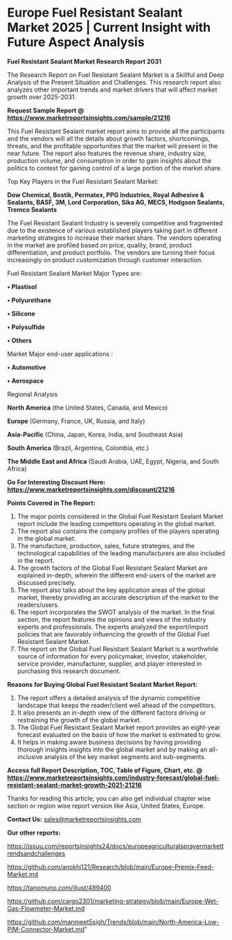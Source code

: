 # Europe Fuel Resistant Sealant Market 2025 | Current Insight with Future Aspect Analysis

<strong>Fuel Resistant Sealant Market Research Report 2031</strong>

The Research Report on Fuel Resistant Sealant Market is a Skillful and Deep Analysis of the Present Situation and Challenges. This research report also analyzes other important trends and market drivers that will affect market growth over 2025-2031.

<strong>Request Sample Report @ <a href=https://www.marketreportsinsights.com/sample/21216>https://www.marketreportsinsights.com/sample/21216</a></strong>

This Fuel Resistant Sealant market report aims to provide all the participants and the vendors will all the details about growth factors, shortcomings, threats, and the profitable opportunities that the market will present in the near future. The report also features the revenue share, industry size, production volume, and consumption in order to gain insights about the politics to contest for gaining control of a large portion of the market share.

Top Key Players in the Fuel Resistant Sealant Market:

<strong>Dow Chemical, Bostik, Permatex, PPG Industries, Royal Adhesive & Sealants, BASF, 3M, Lord Corporation, Sika AG, MECS, Hodgson Sealants, Tremco Sealants</strong>

The Fuel Resistant Sealant Industry is severely competitive and fragmented due to the existence of various established players taking part in different marketing strategies to increase their market share. The vendors operating in the market are profiled based on price, quality, brand, product differentiation, and product portfolio. The vendors are turning their focus increasingly on product customization through customer interaction.

Fuel Resistant Sealant Market Major Types are:

<strong>• Plastisol

• Polyurethane

• Silicone

• Polysulfide

• Others</strong>

Market Major end-user applications :

<strong>• Automotive

• Aerospace</strong>

Regional Analysis

</u><strong><b>North America</b></strong> (the United States, Canada, and Mexico)

<strong><b>Europe </b></strong>(Germany, France, UK, Russia, and Italy)

<strong><b>Asia-Pacific</b></strong> (China, Japan, Korea, India, and Southeast Asia)

<strong><b>South America</b></strong> (Brazil, Argentina, Colombia, etc.)

<strong><b>The Middle East and Africa</b></strong> (Saudi Arabia, UAE, Egypt, Nigeria, and South Africa)

<strong>Go For Interesting Discount Here: <a href=https://www.marketreportsinsights.com/discount/21216>https://www.marketreportsinsights.com/discount/21216</a></strong>

<strong>Points Covered in The Report:</strong>
<ol>
  <li>The major points considered in the Global Fuel Resistant Sealant Market report include the leading competitors operating in the global market.</li>
  <li>The report also contains the company profiles of the players operating in the global market.</li>
  <li>The manufacture, production, sales, future strategies, and the technological capabilities of the leading manufacturers are also included in the report.</li>
  <li>The growth factors of the Global Fuel Resistant Sealant Market are explained in-depth, wherein the different end-users of the market are discussed precisely.</li>
  <li>The report also talks about the key application areas of the global market, thereby providing an accurate description of the market to the readers/users.</li>
  <li>The report incorporates the SWOT analysis of the market. In the final section, the report features the opinions and views of the industry experts and professionals. The experts analyzed the export/import policies that are favorably influencing the growth of the Global Fuel Resistant Sealant Market.</li>
  <li>The report on the Global Fuel Resistant Sealant Market is a worthwhile source of information for every policymaker, investor, stakeholder, service provider, manufacturer, supplier, and player interested in purchasing this research document.</li>
</ol>
<strong>Reasons for Buying Global Fuel Resistant Sealant Market Report:</strong>

<ol>
  <li>The report offers a detailed analysis of the dynamic competitive landscape that keeps the reader/client well ahead of the competitors.</li>
  <li>It also presents an in-depth view of the different factors driving or restraining the growth of the global market.</li>
  <li>The Global Fuel Resistant Sealant Market report provides an eight-year forecast evaluated on the basis of how the market is estimated to grow.</li>
  <li>It helps in making aware business decisions by having providing thorough insights insights into the global market and by making an all-inclusive analysis of the key market segments and sub-segments.</li>
</ol>
<strong>Access full Report Description, TOC, Table of Figure, Chart, etc. @ <a href=https://www.marketreportsinsights.com/industry-forecast/global-fuel-resistant-sealant-market-growth-2021-21216>https://www.marketreportsinsights.com/industry-forecast/global-fuel-resistant-sealant-market-growth-2021-21216</a></strong>


Thanks for reading this article; you can also get individual chapter wise section or region wise report version like Asia, United States, Europe.

<strong>Contact Us:</strong>
sales@marketreportsinsights.com

<strong>Our other reports:</strong>

<a href=https://issuu.com/reportsinsights24/docs/europeagriculturalsprayermarkettrendsandchallenges>https://issuu.com/reportsinsights24/docs/europeagriculturalsprayermarkettrendsandchallenges</a>

<a href=https://github.com/anokhi121/Research/blob/main/Europe-Premix-Feed-Market.md>https://github.com/anokhi121/Research/blob/main/Europe-Premix-Feed-Market.md</a>

<a href=https://tanomuno.com/illust/489400>https://tanomuno.com/illust/489400</a>

<a href=https://github.com/cargo2301/marketing-strategy/blob/main/Europe-Wet-Gas-Flowmeter-Market.md>https://github.com/cargo2301/marketing-strategy/blob/main/Europe-Wet-Gas-Flowmeter-Market.md</a>

<a href=https://github.com/manmeet5sigh/Trends/blob/main/North-America-Low-PIM-Connector-Market.md>https://github.com/manmeet5sigh/Trends/blob/main/North-America-Low-PIM-Connector-Market.md</a>"
